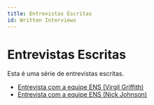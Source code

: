 ```yaml
---
title: Entrevistas Escritas
id: Written Interviews
---
```


# Entrevistas Escritas

Esta é uma série de entrevistas escritas.

* [Entrevista com a equipe ENS (Virgil Griffith)](https://medium.com/the-ethereum-name-service/interview-with-ens-team-virgil-griffith-4dd1dcf9d13f)
* [Entrevista com a equipe ENS (Nick Johnson)](https://medium.com/the-ethereum-name-service/interview-with-ens-team-nick-johnson-d98fb296d228)
